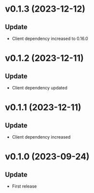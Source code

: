 # v0.1.3 (2023-12-12)

## Update

- Client dependency increased to 0.16.0

# v0.1.2 (2023-12-11)

## Update

- Client dependency updated

# v0.1.1 (2023-12-11)

## Update

- Client dependency increased

# v0.1.0 (2023-09-24)

## Update

- First release

